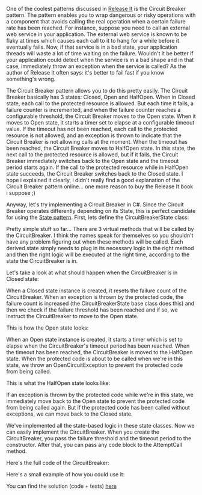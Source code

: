 One of the coolest patterns discussed in [Release It](http://www.amazon.com/Release-Production-Ready-Software-Pragmatic-Programmers/dp/0978739213/ref=pd_bbs_sr_1?ie=UTF8&s=books&qid=1211066583&sr=8-1) is the Circuit Breaker pattern. The pattern enables you to wrap dangerous or risky operations with a component that avoids calling the real operation when a certain failure rate has been reached.  For instance, suppose you need to call an external web service in your application. The external web service is known to be flaky at times which causes each call to it to hang for a while before it eventually fails. Now, if that service is in a bad state, your application threads will waste a lot of time waiting on the failure.  Wouldn't it be better if your application could detect when the service is in a bad shape and in that case, immediately throw an exception when the service is called? As the author of Release It often says: it's better to fail fast if you know something's wrong. 

The Circuit Breaker pattern allows you to do this pretty easily. The Circuit Breaker basically has 3 states: Closed, Open and HalfOpen. When in Closed state, each call to the protected resource is allowed. But each time it fails, a failure counter is incremented, and when the failure counter reaches a configurable threshold, the Circuit Breaker moves to the Open state.  When it moves to Open state, it starts a timer set to elapse at a configurable timeout value.  If the timeout has not been reached, each call to the protected resource is not allowed, and an exception is thrown to indicate that the Circuit Breaker is not allowing calls at the moment.  When the timeout has been reached, the Circuit Breaker moves to HalfOpen state. In this state, the next call to the protected resource is allowed, but if it fails, the Circuit Breaker immediately switches back to the Open state and the timeout period starts again. If the call to the protected resource while in HalfOpen state succeeds, the Circuit Breaker switches back to the Closed state.  I hope i explained it clearly, i didn't really find a good explanation of the Circuit Breaker pattern online... one more reason to buy the Release It book i suppose ;)

Anyway, let's try implementing a Circuit Breaker in C#.  Since the Circuit Breaker operates differently depending on its State, this is perfect candidate for using the [State pattern](http://en.wikipedia.org/wiki/State_pattern).  First, lets define the CircuitBreakerState class:

<script src="https://gist.github.com/3656057.js?file=s1.cs"></script>

Pretty simple stuff so far... There are 3 virtual methods that will be called by the CircuitBreaker. I think the names speak for themselves so you shouldn't have any problem figuring out when these methods will be called. Each derived state simply needs to plug in its necessary logic in the right method and then the right logic will be executed at the right time, according to the state the CircuitBreaker is in.

Let's take a look at what should happen when the CircuitBreaker is in Closed state:

<script src="https://gist.github.com/3656057.js?file=s2.cs"></script>

When a Closed state instance is created, it resets the failure count of the CircuitBreaker. When an exception is thrown by the protected code, the failure count is increased (the CircuitBreakerState base class does this) and then we check if the failure threshold has been reached and if so, we instruct the CircuitBreaker to move to the Open state.

This is how the Open state looks:

<script src="https://gist.github.com/3656057.js?file=s3.cs"></script>

When an Open state instance is created, it starts a timer which is set to elapse when the CircuitBreaker's timeout period has been reached. When the timeout has been reached, the CircuitBreaker is moved to the HalfOpen state. When the protected code is about to be called when we're in this state, we throw an OpenCircuitException to prevent the protected code from being called.

This is what the HalfOpen state looks like:

<script src="https://gist.github.com/3656057.js?file=s4.cs"></script>

If an exception is thrown by the protected code while we're in this state, we immediately move back to the Open state to prevent the protected code from being called again.  But if the protected code has been called without exceptions, we can move back to the Closed state.

We've implemented all the state-based logic in these state classes.  Now we can easily implement the CircuitBreaker.  When you create the CircuitBreaker, you pass the failure threshold and the timeout period to the constructor.  After that, you can pass any code block to the AttemptCall method.

Here's the full code of the CircuitBreaker:

<script src="https://gist.github.com/3656057.js?file=s5.cs"></script>

Here's a small example of how you could use it:

<script src="https://gist.github.com/3656057.js?file=s6.cs"></script>

You can find the solution (code + tests) [here](https://github.com/davybrion/CircuitBreaker)